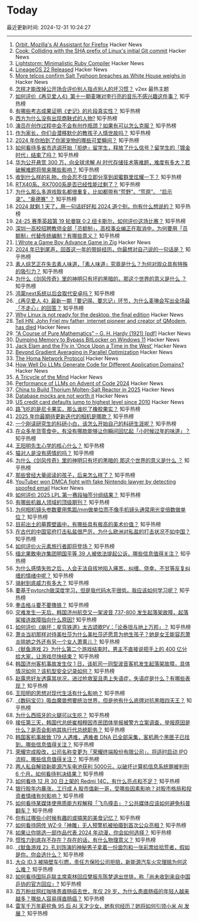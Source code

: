 # Today

最近更新时间: 2024-12-31 10:24:27

--- 
1. [Orbit. Mozilla's AI Assistant for Firefox](https://orbitbymozilla.com/) Hacker News
2. [Cook: Colliding with the SHA prefix of Linux's initial Git commit](https://lwn.net/Articles/1003797/) Hacker News
3. [Lightstorm: Minimalistic Ruby Compiler](https://blog.llvm.org/posts/2024-12-03-minimalistic-ruby-compiler/) Hacker News
4. [LineageOS 22 Released](https://lineageos.org/Changelog-29/) Hacker News
5. [More telcos confirm Salt Typhoon breaches as White House weighs in](https://www.theregister.com/2024/12/30/att_verizon_confirm_salt_typhoon_breach/) Hacker News
6. [怎样才能改掉公开场合评价别人指点别人的坏习惯？](https://www.v2ex.com/t/1101430) v2ex 最热主题
7. [如何评价《再见爱人4》第十一期麦琳对李行亮的音乐不感兴趣这件事？](https://www.zhihu.com/question/8161451796) 知乎热榜
8. [有哪些考古成果证明《史记》的片段真实性？](https://www.zhihu.com/question/7875292296) 知乎热榜
9. [西方为什么没有出现商鞅式的人物?](https://www.zhihu.com/question/7983959047) 知乎热榜
10. [演员在创作过程中会不会有创作瓶颈？如果有可以怎么克服？](https://www.zhihu.com/question/7715521964) 知乎热榜
11. [作为家长，你们会潜移默化的教孩子人情世故吗？](https://www.zhihu.com/question/7487972594) 知乎热榜
12. [2024 年你拍到了你家宠物的哪些可爱瞬间？](https://www.zhihu.com/question/6844168477) 知乎热榜
13. [如何看待多省市选调开始「拒绝」留学生，释放了什么信号？留学生的「镀金时代」结束了吗？](https://www.zhihu.com/question/8325189631) 知乎热榜
14. [华为公开悬赏 300 万，向全球求解 AI 时代存储技术等难题，难度有多大？若破解难题将带来哪些影响？](https://www.zhihu.com/question/8241393774) 知乎热榜
15. [收到什么样的礼物，你会忍不住立即分享到闺蜜群里炫耀一下？](https://www.zhihu.com/question/6024937284) 知乎热榜
16. [RTX40系、RX7000系是否已经性能过剩了？](https://www.zhihu.com/question/7582263655) 知乎热榜
17. [为什么那么多游戏取名都很重复，比如都带有“荒野”、“荒原”、 “启示录”、“奥德赛” ？](https://www.zhihu.com/question/6022561949) 知乎热榜
18. [2024 就剩 1 天了，用一句话好好和 2024 道个别，你有什么想说的？](https://www.zhihu.com/question/8326082363) 知乎热榜
19. [24-25 赛季英超第 19 轮曼联  0:2 纽卡斯尔，如何评价这场比赛？](https://www.zhihu.com/question/8305419274) 知乎热榜
20. [深圳一高校招聘教师全部「员额制」，高校事业编正在取消中，为何要用「员额制」代替传统编制？有哪些意义？](https://www.zhihu.com/question/8240739196) 知乎热榜
21. [I Wrote a Game Boy Advance Game in Zig](https://jonot.me/posts/zig-gba/) Hacker News
22. [2024 年已到尾声，回首这一年的带娃经历，你最想对自己说的一句话是？](https://www.zhihu.com/question/7176221629) 知乎热榜
23. [素人综艺正在失去素人味道，「素人味道」究竟是什么？为何对观众具有特殊的吸引力？](https://www.zhihu.com/question/6778242171) 知乎热榜
24. [为什么《剑风传奇》里的神明只有坏的黑暗的，那这个世界的意义是什么 ？](https://www.zhihu.com/question/621487002) 知乎热榜
25. [鸿蒙next系统以后会取代安卓吗？](https://www.zhihu.com/question/7884957086) 知乎热榜
26. [《再见爱人 4》最新一期「要记得、要忘记」环节，为什么麦琳会写出全场最「不走心」的回答？](https://www.zhihu.com/question/8179389313) 知乎热榜
27. [Why Linux is not ready for the desktop, the final edition](https://itvision.altervista.org/why.linux.is.not.ready.for.the.desktop.final.html) Hacker News
28. [Tell HN: John Friel my father, internet pioneer and creator of QModem, has died](https://news.ycombinator.com/item?id=42551900) Hacker News
29. ["A Course of Pure Mathematics" – G. H. Hardy (1921) [pdf]](https://www.gutenberg.org/files/38769/38769-pdf.pdf) Hacker News
30. [Dumping Memory to Bypass BitLocker on Windows 11](https://noinitrd.github.io/Memory-Dump-UEFI/) Hacker News
31. [Jack Elam and the Fly in 'Once Upon a Time in the West'](https://pov.imv.au.dk/Issue_24/section_1/artc4A.html) Hacker News
32. [Beyond Gradient Averaging in Parallel Optimization](https://arxiv.org/abs/2412.18052) Hacker News
33. [The Homa Network Protocol](https://lwn.net/SubscriberLink/1003059/41b1d2ea281b6779/) Hacker News
34. [How Well Do LLMs Generate Code for Different Application Domains?](https://arxiv.org/abs/2412.18573) Hacker News
35. [A Tricycle of the Mind](https://marcusb.org/posts/2024/12/a-tricycle-of-the-mind/) Hacker News
36. [Performance of LLMs on Advent of Code 2024](https://www.jerpint.io/blog/advent-of-code-llms/) Hacker News
37. [China to Build Thorium Molten-Salt Reactor in 2025](https://spectrum.ieee.org/chinas-thorium-molten-salt-reactor) Hacker News
38. [Database mocks are not worth it](https://www.shayon.dev/post/2024/365/database-mocks-are-just-not-worth-it/) Hacker News
39. [US credit card defaults jump to highest level since 2010](https://www.ft.com/content/c755a34d-eb97-40d1-b780-ae2e2f0e7ad9) Hacker News
40. [路飞吃的是尼卡果实，那么谁吃了橡胶果实？](https://www.zhihu.com/question/4398471796) 知乎热榜
41. [2025 年你最期待更新迭代的相机是哪款？](https://www.zhihu.com/question/7917921798) 知乎热榜
42. [一个刚读研究生的科研小白，该怎么开始自己的科研生涯呢？](https://www.zhihu.com/question/435450030) 知乎热榜
43. [在众多年货零食中，有没有哪款能够让你瞬间回忆起「小时候过年的味道」？](https://www.zhihu.com/question/7650006296) 知乎热榜
44. [王阳明先生心学的核心什么？](https://www.zhihu.com/question/7795632125) 知乎热榜
45. [猫对人是没有感情的吗？](https://www.zhihu.com/question/27378204) 知乎热榜
46. [为什么《剑风传奇》里的神明只有坏的黑暗的 那这个世界的意义是什么 ？](https://www.zhihu.com/question/621487002) 知乎热榜
47. [那些曾经大量阅读的孩子，后来怎么样了？](https://www.zhihu.com/question/622003859) 知乎热榜
48. [YouTuber won DMCA fight with fake Nintendo lawyer by detecting spoofed email](https://arstechnica.com/tech-policy/2024/12/youtuber-won-dmca-fight-with-fake-nintendo-lawyer-by-detecting-spoofed-email/) Hacker News
49. [如何评价 2025 LPL 第一赛段抽签分组结果？](https://www.zhihu.com/question/8197052139) 知乎热榜
50. [有哪些机器人领域的顶级期刊？](https://www.zhihu.com/question/355816027) 知乎热榜
51. [为何相机镜头参数要用焦距/mm做单位而不像手机镜头通常用光变倍数做单位？](https://www.zhihu.com/question/6265889027) 知乎热榜
52. [目前出土的墓葬壁画中，有哪些具有极高的美术价值？](https://www.zhihu.com/question/5375082687) 知乎热榜
53. [在古代的中国官府打击私盐很严厉，为什么欧洲对私盐的打击状况不如中国？](https://www.zhihu.com/question/26483583) 知乎热榜
54. [如何评价火元素旅行者即将登场？](https://www.zhihu.com/question/8119944439) 知乎热榜
55. [缅北果敢电诈集团明国平等 39 人被依法提起公诉，哪些信息值得关注？](https://www.zhihu.com/question/8235127271) 知乎热榜
56. [为什么感情失败之后，人会无法自拔地陷入痛苦、纠缠、侥幸、不甘等反复纠缠的情绪中呢？](https://www.zhihu.com/question/7114751017) 知乎热榜
57. [骑射到底威力有多大？](https://www.zhihu.com/question/318348789) 知乎热榜
58. [要基于pytorch做深度学习，但是我代码水平很低，我应该如何学习呢？](https://www.zhihu.com/question/437199981) 知乎热榜
59. [拳击格斗要不要撸铁？](https://www.zhihu.com/question/7813683602) 知乎热榜
60. [灾难发生一天后，韩国济州航空又一架波音 737-800 发生起落架故障，起落架接连故障指向什么原因?](https://www.zhihu.com/question/8233058556) 知乎热榜
61. [如何评价《崩坏：星穹铁道》太古颂歌PV：「论泰坦与地上万邦」？](https://www.zhihu.com/question/8275851902) 知乎热榜
62. [萧炎当初那样对待美杜莎为什么美杜莎还愿意为他生孩子？她是女王能容忍萧炎除她之外还有另一个女人萧熏儿？](https://www.zhihu.com/question/450271722) 知乎热榜
63. [《鱿鱼游戏 2》为什么第二个游戏结束时，男主不直接说把手上的 400 亿分给大家，让游戏尽快结束？](https://www.zhihu.com/question/8023462932) 知乎热榜
64. [韩国济州客机事故发生仅 1 日，该航司一同型波音客机发生起落架故障，具体情况如何？该机型安全记录如何？](https://www.zhihu.com/question/8232248332) 知乎热榜
65. [赵露思好友透露其状况，进过抢救室且患上失语症，失语症是什么？有哪些表现？](https://www.zhihu.com/question/8151584987) 知乎热榜
66. [王阳明的思想对现代生活有什么影响？](https://www.zhihu.com/question/7725709446) 知乎热榜
67. [《数码宝贝》吸血魔兽想要统治世界，但是他有什么底牌对抗黑暗四天王？](https://www.zhihu.com/question/578442483) 知乎热榜
68. [为什么西班牙的火腿可以生吃？](https://www.zhihu.com/question/568579345) 知乎热榜
69. [接任第三天，韩国代总统崔相穆因市民团体举报被警方立案调查，举报原因是什么？是否会影响其执行代总统职务？](https://www.zhihu.com/question/8264657219) 知乎热榜
70. [韩国客机事故致 179 人遇难，遇难者 DNA 已全部采集，客机两个黑匣子已找到，哪些信息值得关注？](https://www.zhihu.com/question/8182848326) 知乎热榜
71. [荣耀完成股改，公司名称变更为「荣耀终端股份有限公司」，将适时启动 IPO 流程，哪些信息值得关注？](https://www.zhihu.com/question/8163860333) 知乎热榜
72. [两人私自解锁新能源汽车电池获利 5000元，以破坏计算机信息系统罪被判刑 6 个月，如何看待判决结果？](https://www.zhihu.com/question/8097176801) 知乎热榜
73. [如何看待 12 月 30 日上架的 Redmi 14C，有什么亮点和不足？](https://www.zhihu.com/question/8257188246) 知乎热榜
74. [银行股年内暴涨，工行成 A 股市值新一哥，受哪些因素影响？对股市格局和投资者情绪有何影响？](https://www.zhihu.com/question/8100924754) 知乎热榜
75. [如何看待某媒体使用质能方程解释「飞鸟撞击」？公共媒体应该如何避免科普翻车？](https://www.zhihu.com/question/8194398655) 知乎热榜
76. [你有过哪些小时候有趣的或搞笑的美食记忆？](https://www.zhihu.com/question/652640349) 知乎热榜
77. [如何看待网传 WZ-9「神雕」无人预警机被拍摄到首次公众亮相？](https://www.zhihu.com/question/8174364306) 知乎热榜
78. [如果让你挑选一部作品代表 2024 年动漫，你会如何选择？](https://www.zhihu.com/question/6648485711) 知乎热榜
79. [惯性力到底存不存在？存在的话，有什么物理意义？](https://www.zhihu.com/question/523504161) 知乎热榜
80. [《鱿鱼游戏 2》孔刘饰演的神秘男子拿着一份面包和一张彩票给拾荒者，假如是你，你会选什么？](https://www.zhihu.com/question/7938965796) 知乎热榜
81. [大众 ID.3 被隔壁车引燃，责任方保险公司拒赔，新能源汽车火灾理赔为何这么难？](https://www.zhihu.com/question/8151105286) 知乎热榜
82. [如何看待国际乒联主席索林回应樊振东陈梦退出世排，称「尚未收到来自中国乒协的官方回应」?](https://www.zhihu.com/question/8257556362) 知乎热榜
83. [百万粉丝网红咖啡患直肠癌去世，年仅 29 岁，为什么患直肠癌的年轻人越来越多？哪些人容易得直肠癌？](https://www.zhihu.com/question/8180818923) 知乎热榜
84. [雷军千万年薪挖角 95 后 AI 天才少女，她有何经历？她将如何引领小米 AI 发展？](https://www.zhihu.com/question/8238441319) 知乎热榜
